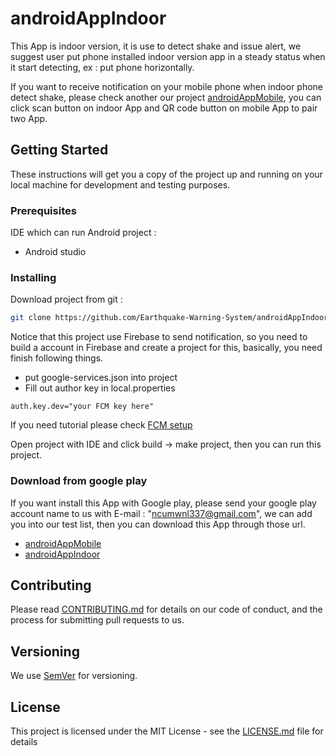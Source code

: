 # androidAppIndoor

This App is indoor version, it is use to detect shake and issue alert, we suggest user put phone installed  indoor version app in a steady status when it start detecting, ex : put phone horizontally.

If you want to receive notification on your mobile phone when indoor phone detect shake, please check  another our project [androidAppMobile](https://github.com/ncu106503522/androidAppMobile), you can click scan button on indoor App and QR code button on mobile App to pair two App.

## Getting Started

These instructions will get you a copy of the project up and running on your local machine for development and testing purposes.

### Prerequisites

IDE which can run Android project :

* Android studio


### Installing
Download project from git :
```sh
git clone https://github.com/Earthquake-Warning-System/androidAppIndoor.git
```
Notice that this project use Firebase to send notification, so you need to build a account in Firebase and create a project for this, basically, you need finish following things.
* put google-services.json into project
* Fill out author key in local.properties
```
auth.key.dev="your FCM key here"
```

If you need tutorial please check  [FCM setup](https://firebase.google.com/docs/android/setup)

Open project with IDE and click build  → make project, then you can run this project.
### Download from google play
If you want install this App with Google play, please send your google play account name to us with E-mail : "ncumwnl337@gmail.com", we can add you into our test list, then you can download this App through those url.
* [androidAppMobile](https://play.google.com/apps/internaltest/4701297342863693173)
* [androidAppIndoor](https://play.google.com/apps/internaltest/4700171472181250730)



## Contributing

Please read [CONTRIBUTING.md](CONTRIBUTING.md) for details on our code of conduct, and the process for submitting pull requests to us.

## Versioning

We use [SemVer](http://semver.org/) for versioning.

## License

This project is licensed under the MIT License - see the [LICENSE.md](LICENSE.md) file for details


